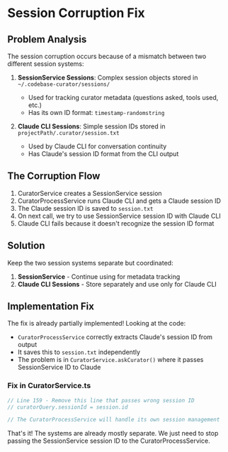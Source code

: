 # Session Corruption Fix

## Problem Analysis

The session corruption occurs because of a mismatch between two different session systems:

1. **SessionService Sessions**: Complex session objects stored in `~/.codebase-curator/sessions/`
   - Used for tracking curator metadata (questions asked, tools used, etc.)
   - Has its own ID format: `timestamp-randomstring`

2. **Claude CLI Sessions**: Simple session IDs stored in `projectPath/.curator/session.txt`
   - Used by Claude CLI for conversation continuity
   - Has Claude's session ID format from the CLI output

## The Corruption Flow

1. CuratorService creates a SessionService session
2. CuratorProcessService runs Claude CLI and gets a Claude session ID
3. The Claude session ID is saved to `session.txt` 
4. On next call, we try to use SessionService session ID with Claude CLI
5. Claude CLI fails because it doesn't recognize the session ID format

## Solution

Keep the two session systems separate but coordinated:

1. **SessionService** - Continue using for metadata tracking
2. **Claude CLI Sessions** - Store separately and use only for Claude CLI

## Implementation Fix

The fix is already partially implemented! Looking at the code:
- `CuratorProcessService` correctly extracts Claude's session ID from output
- It saves this to `session.txt` independently
- The problem is in `CuratorService.askCurator()` where it passes SessionService ID to Claude

### Fix in CuratorService.ts

```typescript
// Line 159 - Remove this line that passes wrong session ID
// curatorQuery.sessionId = session.id

// The CuratorProcessService will handle its own session management
```

That's it! The systems are already mostly separate. We just need to stop passing the SessionService session ID to the CuratorProcessService.